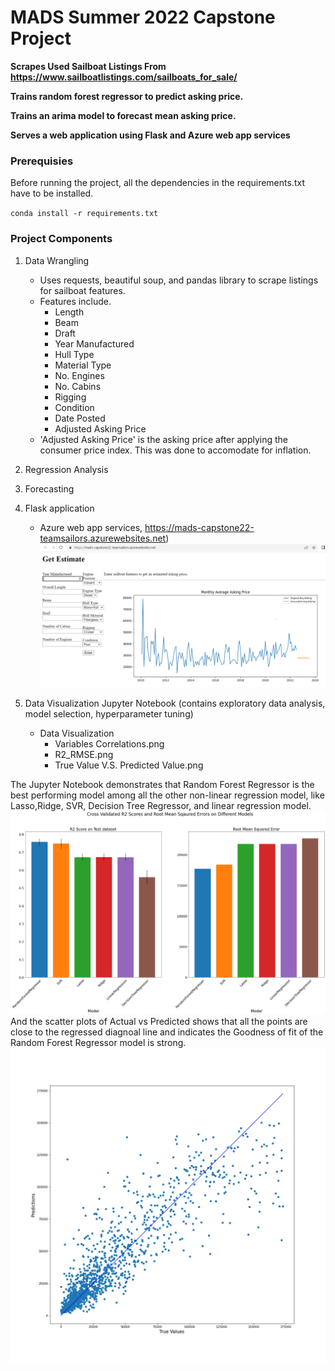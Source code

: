 # MADS Summer 2022 Capstone Project

**Scrapes Used Sailboat Listings From https://www.sailboatlistings.com/sailboats_for_sale/**

**Trains random forest regressor to predict asking price.**

**Trains an arima model to forecast mean asking price.**

**Serves a web application using Flask and Azure web app services**


### Prerequisies
Before running the project, all the dependencies in the requirements.txt have to be installed. 

`conda install -r requirements.txt` 

### Project Components

1. Data Wrangling
   - Uses requests, beautiful soup, and pandas library to scrape listings for sailboat features.
   - Features include.
       * Length
       * Beam
       * Draft
       * Year Manufactured
       * Hull Type
       * Material Type
       * No. Engines
       * No. Cabins
       * Rigging
       * Condition
       * Date Posted
       * Adjusted Asking Price 
   - 'Adjusted Asking Price' is the asking price after applying the consumer price index. This was done to accomodate for inflation.

2. Regression Analysis


2. Forecasting



3. Flask application 
   - Azure web app services, https://mads-capstone22-teamsailors.azurewebsites.net)
  ![Alt text](webapp_snippet.PNG)
   

5. Data Visualization Jupyter Notebook (contains exploratory data analysis, model selection, hyperparameter tuning)
    - Data Visualization 
      - Variables Correlations.png
      - R2_RMSE.png
      - True Value V.S. Predicted Value.png

The Jupyter Notebook demonstrates that Random Forest Regressor is the best performing model among all the other non-linear regression model, like Lasso,Ridge, SVR, Decision Tree Regressor, and linear regression model.
![Alt text](R2_RMSE.png)
And the scatter plots of Actual vs Predicted shows that all the points are close to the regressed diagnoal line and indicates the Goodness of fit of the Random Forest Regressor model is strong.
![Alt text](Actual_vs_Predicted.png)
